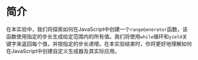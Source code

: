 # 简介

在本实验中，我们将探索如何在JavaScript中创建一个`rangeGenerator`函数，该函数使用指定的步长生成给定范围内的所有值。我们将使用`while`循环和`yield`关键字来返回每个值，并按指定的步长递增。在本实验结束时，你将更好地理解如何在JavaScript中创建自定义生成器及其实际应用。
